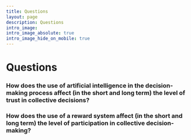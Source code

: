 ```yaml
---
title: Questions
layout: page
description: Questions
intro_image:
intro_image_absolute: true
intro_image_hide_on_mobile: true
---
```


# Questions

### How does the use of artificial intelligence in the decision-making process affect (in the short and long term) the level of trust in collective decisions?

### How does the use of a reward system affect (in the short and long term) the level of participation in collective decision-making?